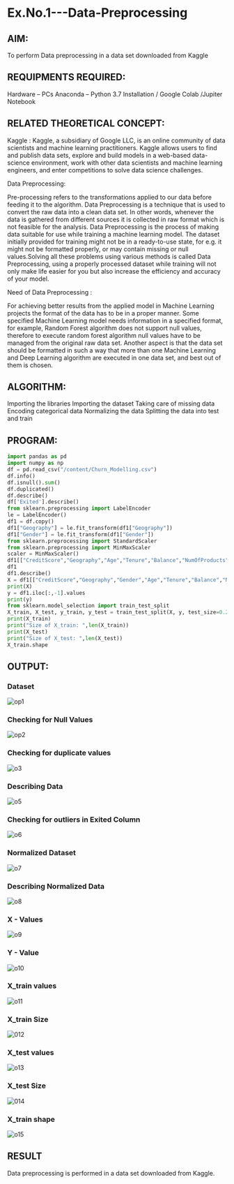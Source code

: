 # Ex.No.1---Data-Preprocessing
## AIM:

To perform Data preprocessing in a data set downloaded from Kaggle

## REQUIPMENTS REQUIRED:
Hardware – PCs
Anaconda – Python 3.7 Installation / Google Colab /Jupiter Notebook

## RELATED THEORETICAL CONCEPT:

Kaggle :
Kaggle, a subsidiary of Google LLC, is an online community of data scientists and machine learning practitioners. Kaggle allows users to find and publish data sets, explore and build models in a web-based data-science environment, work with other data scientists and machine learning engineers, and enter competitions to solve data science challenges.

Data Preprocessing:

Pre-processing refers to the transformations applied to our data before feeding it to the algorithm. Data Preprocessing is a technique that is used to convert the raw data into a clean data set. In other words, whenever the data is gathered from different sources it is collected in raw format which is not feasible for the analysis.
Data Preprocessing is the process of making data suitable for use while training a machine learning model. The dataset initially provided for training might not be in a ready-to-use state, for e.g. it might not be formatted properly, or may contain missing or null values.Solving all these problems using various methods is called Data Preprocessing, using a properly processed dataset while training will not only make life easier for you but also increase the efficiency and accuracy of your model.

Need of Data Preprocessing :

For achieving better results from the applied model in Machine Learning projects the format of the data has to be in a proper manner. Some specified Machine Learning model needs information in a specified format, for example, Random Forest algorithm does not support null values, therefore to execute random forest algorithm null values have to be managed from the original raw data set.
Another aspect is that the data set should be formatted in such a way that more than one Machine Learning and Deep Learning algorithm are executed in one data set, and best out of them is chosen.


## ALGORITHM:
Importing the libraries
Importing the dataset
Taking care of missing data
Encoding categorical data
Normalizing the data
Splitting the data into test and train

## PROGRAM:
```python
import pandas as pd
import numpy as np
df = pd.read_csv("/content/Churn_Modelling.csv")
df.info()
df.isnull().sum()
df.duplicated()
df.describe()
df['Exited'].describe()
from sklearn.preprocessing import LabelEncoder
le = LabelEncoder()
df1 = df.copy()
df1["Geography"] = le.fit_transform(df1["Geography"])
df1["Gender"] = le.fit_transform(df1["Gender"])
from sklearn.preprocessing import StandardScaler
from sklearn.preprocessing import MinMaxScaler
scaler = MinMaxScaler()
df1[["CreditScore","Geography","Age","Tenure","Balance","NumOfProducts","EstimatedSalary"]] = pd.DataFrame(scaler.fit_transform(df1[["CreditScore","Geography","Age","Tenure","Balance","NumOfProducts","EstimatedSalary"]]))
df1
df1.describe()
X = df1[["CreditScore","Geography","Gender","Age","Tenure","Balance","NumOfProducts","HasCrCard","IsActiveMember","EstimatedSalary"]].values
print(X)
y = df1.iloc[:,-1].values
print(y)
from sklearn.model_selection import train_test_split
X_train, X_test, y_train, y_test = train_test_split(X, y, test_size=0.2)
print(X_train)
print("Size of X_train: ",len(X_train))
print(X_test)
print("Size of X_test: ",len(X_test))
X_train.shape
```




## OUTPUT:

### Dataset
![op1](https://user-images.githubusercontent.com/75235704/191728139-8b634c41-6f69-4a91-9ea9-29bb9fb0d440.png)

### Checking for Null Values
![op2](https://user-images.githubusercontent.com/75235704/191728291-3d272a28-51fb-463b-87f8-fae13a5b1969.png)
### Checking for duplicate values
![o3](https://user-images.githubusercontent.com/75235704/191728419-94a14090-eec4-426e-b15e-5d639bdef583.png)

### Describing Data
![o5](https://user-images.githubusercontent.com/75235704/191728554-021bb47b-1533-4f85-b1b1-f7d3d2273b97.png)
### Checking for outliers in Exited Column
![o6](https://user-images.githubusercontent.com/75235704/191728638-8eb5f8ae-d41a-415f-91d2-7313c7208ea8.png)
### Normalized Dataset
![o7](https://user-images.githubusercontent.com/75235704/191728729-614e91ae-a171-427b-9bc7-26c991b91018.png)
### Describing Normalized Data
![o8](https://user-images.githubusercontent.com/75235704/191728804-2df579e0-b1ba-49dc-b997-77ac3e965c53.png)
### X - Values
![o9](https://user-images.githubusercontent.com/75235704/191728909-6e02c07a-85fe-486f-8692-b8d01a93453d.png)
### Y - Value
![o10](https://user-images.githubusercontent.com/75235704/191728999-035b8d96-4ed3-47d4-abaf-93bef67fbf0d.png)
### X_train values
![o11](https://user-images.githubusercontent.com/75235704/191729078-7d4680bc-923d-42a4-a478-5f83b41557b0.png)
### X_train Size
![012](https://user-images.githubusercontent.com/75235704/191729188-a66c3986-9108-4a87-bc0d-02a2d9f715c4.png)
### X_test values
![o13](https://user-images.githubusercontent.com/75235704/191729272-c6b4e916-e53a-4300-8a29-4b6ef9180a7d.png)
### X_test Size
![014](https://user-images.githubusercontent.com/75235704/191729366-ce53b180-b9bb-41b3-a484-9a8780cb0fba.png)
### X_train shape
![o15](https://user-images.githubusercontent.com/75235704/191729464-bb65cc05-12c1-4966-94b8-77025b284123.png)



## RESULT
Data preprocessing is performed in a data set downloaded from Kaggle.
